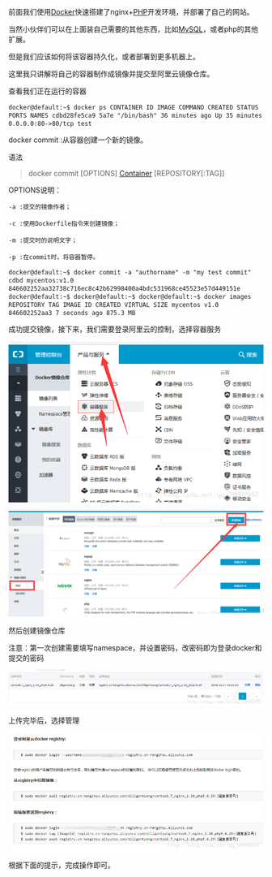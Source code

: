 前面我们使用[Docker](http://lib.csdn.net/base/docker)快速搭建了nginx+[PHP](http://lib.csdn.net/base/php)开发环境，并部署了自己的网站。

当然小伙伴们可以在上面装自己需要的其他东西，比如[MySQL](http://lib.csdn.net/base/mysql)，或者php的其他扩展。

但是我们应该如何将该容器持久化，或者部署到更多机器上。

这里我只讲解将自己的容器制作成镜像并提交至阿里云镜像仓库。

查看我们正在运行的容器

```
docker@default:~$ docker ps CONTAINER ID IMAGE COMMAND CREATED STATUS PORTS NAMES cdbd28fe5ca9 5a7e "/bin/bash" 36 minutes ago Up 35 minutes 0.0.0.0:80->80/tcp test
```

docker commit :从容器创建一个新的镜像。

语法

> docker commit [OPTIONS] [Container](http://lib.csdn.net/base/docker) [REPOSITORY[:TAG]]

OPTIONS说明：

```
-a :提交的镜像作者；

-c :使用Dockerfile指令来创建镜像；

-m :提交时的说明文字；

-p :在commit时，将容器暂停。

```

```
docker@default:~$ docker commit -a "authorname" -m "my test commit" cdbd mycentos:v1.0 846602252aa32738c716ec8c42b62998400a4bdc531968ce45523e57d449151e docker@default:~$ docker@default:~$ docker@default:~$ docker images REPOSITORY TAG IMAGE ID CREATED VIRTUAL SIZE mycentos v1.0 846602252aa3 7 seconds ago 875.3 MB
```

成功提交镜像，接下来，我们需要登录阿里云的控制，选择容器服务

![图示](image-201711271726/0.025928669616503308.png)

![图示](image-201711271726/0.2911378343802917.png)

然后创建镜像仓库

注意：第一次创建需要填写namespace，并设置密码，改密码即为登录docker和提交的密码

![图示](image-201711271726/0.7173702358469602.png)

上传完毕后，选择管理

![图示](image-201711271726/0.3216107744172916.png)

根据下面的提示，完成操作即可。

